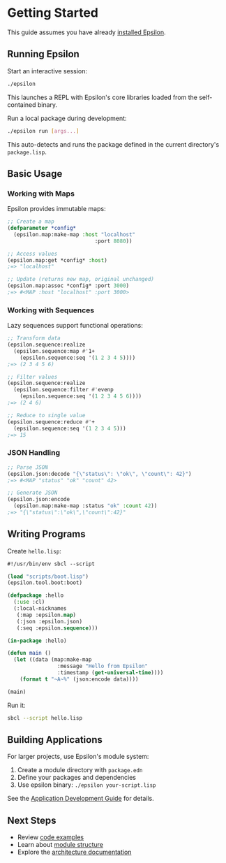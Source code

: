 # Getting Started

This guide assumes you have already [installed Epsilon](installation.md).

## Running Epsilon

Start an interactive session:

```bash
./epsilon
```

This launches a REPL with Epsilon's core libraries loaded from the self-contained binary.

Run a local package during development:

```bash
./epsilon run [args...]
```

This auto-detects and runs the package defined in the current directory's `package.lisp`.

## Basic Usage

### Working with Maps

Epsilon provides immutable maps:

```lisp
;; Create a map
(defparameter *config* 
  (epsilon.map:make-map :host "localhost" 
                            :port 8080))

;; Access values
(epsilon.map:get *config* :host)
;=> "localhost"

;; Update (returns new map, original unchanged)
(epsilon.map:assoc *config* :port 3000)
;=> #<MAP :host "localhost" :port 3000>
```

### Working with Sequences

Lazy sequences support functional operations:

```lisp
;; Transform data
(epsilon.sequence:realize 
  (epsilon.sequence:map #'1+ 
    (epsilon.sequence:seq '(1 2 3 4 5))))
;=> (2 3 4 5 6)

;; Filter values  
(epsilon.sequence:realize 
  (epsilon.sequence:filter #'evenp 
    (epsilon.sequence:seq '(1 2 3 4 5 6))))
;=> (2 4 6)

;; Reduce to single value
(epsilon.sequence:reduce #'+ 
  (epsilon.sequence:seq '(1 2 3 4 5)))
;=> 15
```

### JSON Handling

```lisp
;; Parse JSON
(epsilon.json:decode "{\"status\": \"ok\", \"count\": 42}")
;=> #<MAP "status" "ok" "count" 42>

;; Generate JSON
(epsilon.json:encode 
  (epsilon.map:make-map :status "ok" :count 42))
;=> "{\"status\":\"ok\",\"count\":42}"
```

## Writing Programs

Create `hello.lisp`:

```lisp
#!/usr/bin/env sbcl --script

(load "scripts/boot.lisp")
(epsilon.tool.boot:boot)

(defpackage :hello
  (:use :cl)
  (:local-nicknames
   (:map :epsilon.map)
   (:json :epsilon.json)
   (:seq :epsilon.sequence)))

(in-package :hello)

(defun main ()
  (let ((data (map:make-map 
                :message "Hello from Epsilon"
                :timestamp (get-universal-time))))
    (format t "~A~%" (json:encode data))))

(main)
```

Run it:

```bash
sbcl --script hello.lisp
```

## Building Applications

For larger projects, use Epsilon's module system:

1. Create a module directory with `package.edn`
2. Define your packages and dependencies
3. Use epsilon binary: `./epsilon your-script.lisp`

See the [Application Development Guide](app-development-guide.md) for details.

## Next Steps

- Review [code examples](examples.md)
- Learn about [module structure](../architecture/module-management.md)
- Explore the [architecture documentation](../architecture/)
